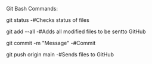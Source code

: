 Git Bash Commands:

git status -#Checks status of files

git add --all -#Adds all modified files to be sentto GitHub

git commit -m "Message" -#Commit

git push origin main -#Sends files to GitHub